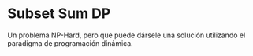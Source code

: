 # Subset Sum DP
Un problema NP-Hard, pero que puede dársele una solución utilizando el paradigma de programación dinámica.
